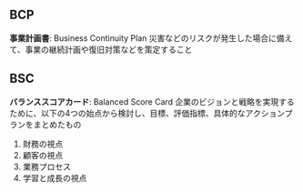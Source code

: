 ## BCP
**事業計画書**: Business Continuity Plan
災害などのリスクが発生した場合に備えて、事業の継続計画や復旧対策などを策定すること

## BSC
**バランススコアカード**: Balanced Score Card
企業のビジョンと戦略を実現するために、以下の4つの始点から検討し、目標、評価指標、具体的なアクションプランをまとめたもの
1. 財務の視点
2. 顧客の視点
3. 業務プロセス
4. 学習と成長の視点
